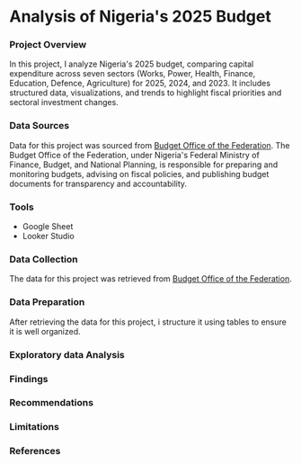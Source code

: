 # Analysis of Nigeria's 2025 Budget






### Project Overview
In this project, I analyze Nigeria's 2025 budget, comparing capital expenditure across seven sectors (Works, Power, Health, Finance, Education, Defence, Agriculture) for 2025, 2024, and 2023. It includes structured data, visualizations, and trends to highlight fiscal priorities and sectoral investment changes.

### Data Sources
Data for this project was sourced from [Budget Office of the Federation](https://budgetoffice.gov.ng/index.php/resources/internal-resources/budget-documents). The Budget Office of the Federation, under Nigeria's Federal Ministry of Finance, Budget, and National Planning, is responsible for preparing and monitoring budgets, advising on fiscal policies, and publishing budget documents for transparency and accountability.

### Tools
- Google Sheet
- Looker Studio



### Data Collection
The data for this project was retrieved from [Budget Office of the Federation](https://budgetoffice.gov.ng/index.php/resources/internal-resources/budget-documents). 


### Data Preparation
After retrieving the data for this project, i structure it using tables to ensure it is well organized. 


### Exploratory data Analysis


### Findings


### Recommendations


### Limitations


### References 



